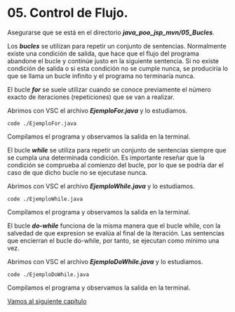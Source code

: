 # 05. Control de Flujo.


Asegurarse que se está en el directorio ***java_poo_jsp_mvn/05_Bucles***.


Los ***bucles*** se utilizan para repetir un conjunto de sentencias. Normalmente existe una condición de salida, que hace que el flujo del programa abandone el bucle y continúe justo en la siguiente sentencia. Si no existe condición de salida o si esta condición no se cumple nunca, se produciría lo que se llama un bucle infinito y el programa no terminaría nunca.

El bucle ***for*** se suele utilizar cuando se conoce previamente el número exacto de iteraciones (repeticiones) que se van a realizar.

Abrimos con VSC el archivo ***EjemploFor.java*** y lo estudiamos.

```
code ./EjemploFor.java
```

Compilamos el programa y observamos la salida en la terminal.


El bucle ***while*** se utiliza para repetir un conjunto de sentencias siempre que se cumpla una determinada condición. Es importante reseñar que la condición se comprueba al comienzo del bucle, por lo que se podría dar el caso de que dicho bucle no se ejecutase nunca.


Abrimos con VSC el archivo ***EjemploWhile.java*** y lo estudiamos.

```
code ./EjemploWhile.java
```

Compilamos el programa y observamos la salida en la terminal.


El bucle ***do-while*** funciona de la misma manera que el bucle while, con la salvedad de que expresion se evalúa al final de la iteración. Las sentencias que encierran el bucle do-while, por tanto, se ejecutan como mínimo una vez.

Abrimos con VSC el archivo ***EjemploDoWhile.java*** y lo estudiamos.

```
code ./EjemploDoWhile.java
```

Compilamos el programa y observamos la salida en la terminal.



[Vamos al siguiente capítulo](../06_Arrays/_Contenido.md)

